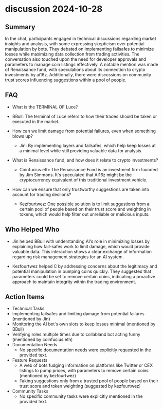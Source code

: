 # discussion 2024-10-28

## Summary

In the chat, participants engaged in technical discussions regarding market insights and analysis, with some expressing
skepticism over potential manipulation by bots. They debated on implementing failsafes to minimize losses while
maximizing data collection from trading activities. The conversation also touched upon the need for developer approvals
and parameters to manage coin listings effectively. A notable mention was made of Renaissance fund, with speculations
about its connection to crypto investments by ai16z. Additionally, there were discussions on community trust scores
influencing suggestions within a pool of people.

## FAQ

- What is the TERMINAL OF Luce?
- BBull: The terminal of Luce refers to how their trades should be taken or executed in the market.

- How can we limit damage from potential failures, even when something blows up?

    - Jin: By implementing layers and failsafes, which help keep losses at a minimal level while still providing
      valuable data for analysis.

- What is Renaissance fund, and how does it relate to crypto investments?

    - Coinfucius.eth: The Renaissance Fund is an investment firm founded by Jim Simmons. It's speculated that AI16z
      might be the cryptocurrency equivalent of this traditional investment vehicle.

- How can we ensure that only trustworthy suggestions are taken into account for trading deciions?
    - Kezfourtwez: One possible solution is to limit suggestions from a certain pool of people based on their trust
      score and weighting in tokens, which would help filter out unreliable or malicious inputs.

## Who Helped Who

- Jin helped BBull with understanding AI's role in minimizing losses by explaining how fail-safes work to limit damage,
  which would provide valuable data. This interaction shows a clear exchange of information regarding risk management
  strategies for an AI system.

- Kezfourtwez helped C by addressing concerns about the legitimacy and potential manipulation in pumping coins quickly. They suggested that parameters could be set to remove certain coins, indicating a proactive approach to maintain integrity within the trading environment.

## Action Items

- Technical Tasks
- Implementing failsafes and limiting damage from potential failures (mentioned by Jin)
- Monitoring the AI bot's own slots to keep losses minimal (mentioned by BBull)
- Verifying roles multiple times due to collabland bot acting funny (mentioned by coinfucius.eth)
- Documentation Needs
    - No specific documentation needs were explicitly requested in the provided text.
- Feature Requests
    - A web of bots fudging information on platforms like Twitter or CEX listings to pump prices, with parameters to
      remove certain coins (mentioned by kezfourtwez)
    - Taking suggestions only from a trusted pool of people based on their trust score and token weighting (suggested by
      kezfourtwez)
- Community Tasks
    - No specific community tasks were explicitly mentioned in the provided text.
